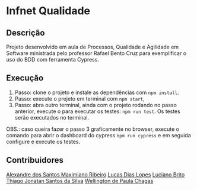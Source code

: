 # Infnet Qualidade

## Descrição

Projeto desenvolvido em aula de Processos, Qualidade e Agilidade em Software ministrada pelo professor Rafael Bento Cruz para exemplificar o uso do BDD com ferramenta Cypress.


## Execução

1. Passo: clone o projeto e instale as dependências com `npm install`.
2. Passo: execute o prejeto em terminal com `npm start`,
3. Passo: abra outro terminal, ainda com o projeto rodando no passo anterior, execute o para executar os testes: `npm run test`. Os testes serão executados no terminal.

OBS.: caso queira fazer o passo 3 graficamente no browser, execute o comando para abrir o dashboard do cypress `npm run cypress` e em seguida configure e execute os testes.


## Contribuidores


[Alexandre dos Santos Maximiano Ribeiro](https://github.com/Alemaxi)
[Lucas Dias Lopes](https://github.com/magnorion/infnet-qualidade)
[Luciano Brito](https://github.com/lucianobritodev)
[Thiago Jonatan Santos da Silva](https://github.com/thiagojonatan)
[Wellington de Paula Chagas](https://github.com/wellingtonchagas)

